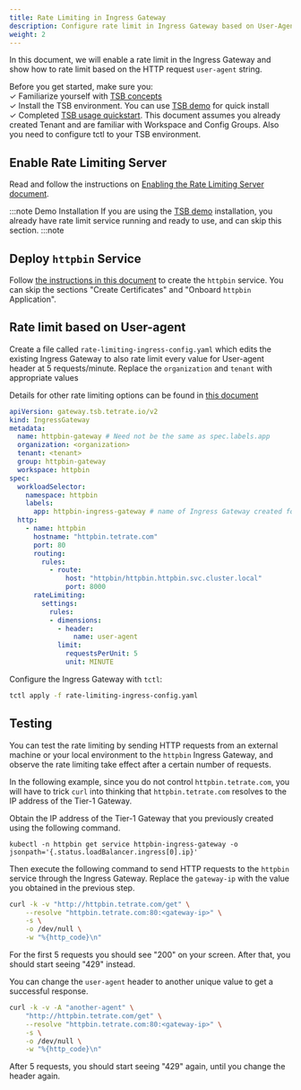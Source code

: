 ```yaml
---
title: Rate Limiting in Ingress Gateway
description: Configure rate limit in Ingress Gateway based on User-Agent.
weight: 2
---
```


In this document, we will enable a rate limit in the Ingress Gateway and show how to rate limit based on the HTTP request `user-agent` string.

Before you get started, make sure you: <br />
✓ Familiarize yourself with [TSB concepts](../../concepts/toc) <br />
✓ Install the TSB environment. You can use [TSB demo](../../setup/self_managed/demo-installation) for quick install<br />
✓ Completed [TSB usage quickstart](../../quickstart). This document assumes you already created Tenant and are familiar with Workspace and Config Groups. Also you need to configure tctl to your TSB environment.<br/>

## Enable Rate Limiting Server

Read and follow the instructions on [Enabling the Rate Limiting Server document](./internal_rate_limiting).

:::note Demo Installation
If you are using the [TSB demo](../../setup/self_managed/demo-installation) installation, you already have rate limit service running and ready to use, and can skip this section.
:::note

## Deploy `httpbin` Service

Follow [the instructions in this document](../../reference/samples/httpbin) to create the `httpbin` service. You can skip the sections "Create Certificates" and "Onboard `httpbin` Application".

## Rate limit based on User-agent

Create a file called `rate-limiting-ingress-config.yaml` which edits the existing Ingress Gateway to also rate limit every value for User-agent header at 5 requests/minute. Replace the `organization` and `tenant` with appropriate values

Details for other rate limiting options can be found in [this document](../../refs/tsb/gateway/v2/ingress_gateway)

```yaml
apiVersion: gateway.tsb.tetrate.io/v2
kind: IngressGateway
metadata:
  name: httpbin-gateway # Need not be the same as spec.labels.app
  organization: <organization>
  tenant: <tenant>
  group: httpbin-gateway
  workspace: httpbin
spec:
  workloadSelector:
    namespace: httpbin
    labels:
      app: httpbin-ingress-gateway # name of Ingress Gateway created for httpbin
  http:
    - name: httpbin
      hostname: "httpbin.tetrate.com"
      port: 80
      routing:
        rules:
          - route:
              host: "httpbin/httpbin.httpbin.svc.cluster.local"
              port: 8000
      rateLimiting:
        settings:
          rules:
          - dimensions:
            - header:
                name: user-agent
            limit:
              requestsPerUnit: 5
              unit: MINUTE
```

Configure the Ingress Gateway with `tctl`:

```bash
tctl apply -f rate-limiting-ingress-config.yaml
```

## Testing 

You can test the rate limiting by sending HTTP requests from an external machine or your local environment to the `httpbin` Ingress Gateway, and observe the rate limiting take effect after a certain number of requests.

In the following example, since you do not control `httpbin.tetrate.com`, you will have to trick `curl` into thinking that `httpbin.tetrate.com` resolves to the IP address of the Tier-1 Gateway.

Obtain the IP address of the Tier-1 Gateway that you previously created using the following command.

```bash{promptUser: "alice"}
kubectl -n httpbin get service httpbin-ingress-gateway -o jsonpath='{.status.loadBalancer.ingress[0].ip}'
```

Then execute the following command to send HTTP requests to the `httpbin` service through the Ingress Gateway. Replace the `gateway-ip` with the value you obtained in the previous step. 

```bash
curl -k -v "http://httpbin.tetrate.com/get" \
    --resolve "httpbin.tetrate.com:80:<gateway-ip>" \
    -s \
    -o /dev/null \
    -w "%{http_code}\n"
```

For the first 5 requests you should see "200" on your screen. After that,
you should start seeing "429" instead.

You can change the `user-agent` header to another unique value to get a successful response.

```bash
curl -k -v -A "another-agent" \
    "http://httpbin.tetrate.com/get" \
    --resolve "httpbin.tetrate.com:80:<gateway-ip>" \
    -s \
    -o /dev/null \
    -w "%{http_code}\n"
```

After 5 requests, you should start seeing "429" again, until you change the header again.
